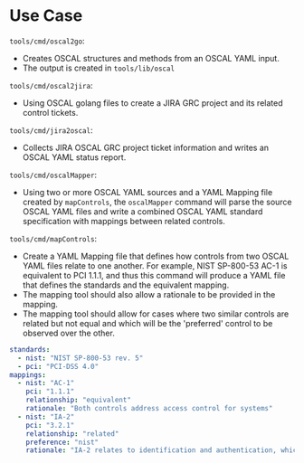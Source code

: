 Use Case
========

`tools/cmd/oscal2go`:
* Creates OSCAL structures and methods from an OSCAL YAML input.
* The output is created in `tools/lib/oscal`

`tools/cmd/oscal2jira`:
* Using OSCAL golang files to create a JIRA GRC project and its related control tickets.

`tools/cmd/jira2oscal`:
* Collects JIRA OSCAL GRC project ticket information and writes an OSCAL YAML status report.

`tools/cmd/oscalMapper`:
* Using two or more OSCAL YAML sources and a YAML Mapping file created by `mapControls`, the
  `oscalMapper` command will parse the source OSCAL YAML files and write a combined OSCAL
  YAML standard specification with mappings between related controls.

`tools/cmd/mapControls`:
* Create a YAML Mapping file that defines how controls from two OSCAL YAML files relate to one
  another.  For example, NIST SP-800-53 AC-1 is equivalent to PCI 1.1.1, and thus this command
  will produce a YAML file that defines the standards and the equivalent mapping.
* The mapping tool should also allow a rationale to be provided in the mapping.
* The mapping tool should allow for cases where two similar controls are related but not equal
  and which will be the 'preferred' control to be observed over the other.

```yaml
standards:
  - nist: "NIST SP-800-53 rev. 5"
  - pci: "PCI-DSS 4.0"
mappings:
  - nist: "AC-1"
    pci: "1.1.1"
    relationship: "equivalent"
    rationale: "Both controls address access control for systems"
  - nist: "IA-2"
    pci: "3.2.1"
    relationship: "related"
    preference: "nist"
    rationale: "IA-2 relates to identification and authentication, which is covered by 3.2.1 in PCI-DSS"
```